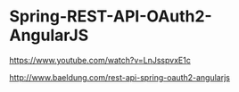 # Spring-REST-API-OAuth2-AngularJS


https://www.youtube.com/watch?v=LnJsspvxE1c

http://www.baeldung.com/rest-api-spring-oauth2-angularjs

